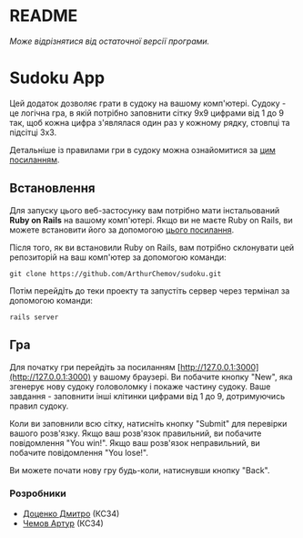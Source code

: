 # README

_Може відрізнятися від остаточної версії програми._

# Sudoku App

Цей додаток дозволяє грати в судоку на вашому комп'ютері. Судоку - це логічна гра, в якій потрібно заповнити сітку 9x9 цифрами від 1 до 9 так, щоб кожна цифра з'являлася один раз у кожному рядку, стовпці та підсітці 3x3. 

Детальніше із правилами гри в судоку можна ознайомитися за [цим посиланням](https://sudokutable.com/howtoplay/?lang=uk).

## Встановлення

Для запуску цього веб-застосунку вам потрібно мати інстальований **Ruby on Rails** на вашому комп'ютері. Якщо ви не маєте Ruby on Rails, ви можете встановити його за допомогою [цього посилання](https://guides.rubyonrails.org/getting_started.html).

Після того, як ви встановили Ruby on Rails, вам потрібно склонувати цей репозиторій на ваш комп'ютер за допомогою команди:

```
git clone https://github.com/ArthurChemov/sudoku.git
```

Потім перейдіть до теки проекту та запустіть сервер через термінал за допомогою команди:

```
rails server
```

## Гра

Для початку гри перейдіть за посиланням [http://127.0.0.1:3000](http://127.0.0.1:3000) у вашому браузері. Ви побачите кнопку "New", яка згенерує нову судоку головоломку і покаже частину судоку. Ваше завдання - заповнити інші клітинки цифрами від 1 до 9, дотримуючись правил судоку.

Коли ви заповнили всю сітку, натисніть кнопку "Submit" для перевірки вашого розв'язку. Якщо ваш розв'язок правильний, ви побачите повідомлення "You win!". Якщо ваш розв'язок неправильний, ви побачите повідомлення "You lose!".

Ви можете почати нову гру будь-коли, натиснувши кнопку "Back".


### Розробники
* [Доценко Дмитро](https://github.com/DDS-KRZN) (КС34)
* [Чемов Артур](https://github.com/ArthurChemov) (КС34)
